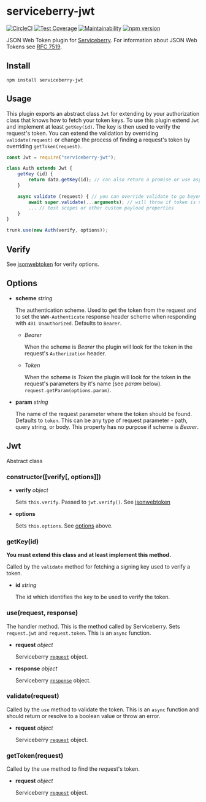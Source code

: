 serviceberry-jwt
=================

[![CircleCI](https://circleci.com/gh/bob-gray/serviceberry-jwt.svg?style=svg)](https://circleci.com/gh/bob-gray/serviceberry-jwt)
[![Test Coverage](https://api.codeclimate.com/v1/badges/5a4fc498c6e90455f103/test_coverage)](https://codeclimate.com/github/bob-gray/serviceberry-jwt/test_coverage)
[![Maintainability](https://api.codeclimate.com/v1/badges/5a4fc498c6e90455f103/maintainability)](https://codeclimate.com/github/bob-gray/serviceberry-jwt/maintainability)
[![npm version](https://badge.fury.io/js/serviceberry-jwt.svg)](https://badge.fury.io/js/serviceberry-jwt)

JSON Web Token plugin for [Serviceberry](https://serviceberry.js.org). For information
about JSON Web Tokens see [RFC 7519](https://tools.ietf.org/html/rfc7519).

Install
-------

```shell-script
npm install serviceberry-jwt
```

Usage
-----

This plugin exports an abstract class `Jwt` for extending by your
authorization class that knows how to fetch your token keys. To use this
plugin extend `Jwt` and implement at least `getKey(id)`. The key is then used
to verify the request's token. You can extend the validation by overriding
`validate(request)` or change the process of finding a request's token by
overriding `getToken(request)`.

```js
const Jwt = require("serviceberry-jwt");

class Auth extends Jwt {
	getKey (id) {
		return data.getKey(id); // can also return a promise or use async/await
	}

	async validate (request) { // you can override validate to go beyond just verifying the token signature
		await super.validate(...arguments); // will throw if token is not verified
		... // test scopes or other custom payload properties
	}
}

trunk.use(new Auth(verify, options));
```

Verify
------

See [jsonwebtoken](https://www.npmjs.com/package/jsonwebtoken#user-content-jwtverifytoken-secretorpublickey-options-callback)
for verify options.

Options
-------

  - **scheme** *string*

    The authentication scheme. Used to get the token from the request and to set the `WWW-Authenticate`
	response header scheme when responding with `401 Unauthorized`. Defaults to `Bearer`.

	  - *Bearer*

	    When the scheme is *Bearer* the plugin will look for the token in the request's
		`Authorization` header.

      - *Token*

	    When the scheme is *Token* the plugin will look for the token in the request's
		parameters by it's name (see *param* below). `request.getParam(options.param)`.

  - **param** *string*

    The name of the request parameter where the token should be found. Defaults
	to `token`. This can be any type of request parameter - path, query string,
	or body. This property has no purpose if scheme is *Bearer*.

Jwt
---
Abstract class

### constructor([verify[, options]])

  - **verify** *object*

	Sets `this.verify`. Passed to `jwt.verify()`. See
	[jsonwebtoken](https://www.npmjs.com/package/jsonwebtoken#user-content-jwtverifytoken-secretorpublickey-options-callback)

  - **options**

    Sets `this.options`. See [options](#options) above.

### getKey(id)

**You must extend this class and at least implement this method.**

Called by the `validate` method for fetching a signing key used to verify a token.

  - **id** *string*

    The id which identifies the key to be used to verify the token.

### use(request, response)

The handler method. This is the method called by Serviceberry. Sets `request.jwt`
and `request.token`. This is an `async` function.

  - **request** *object*

    Serviceberry [`request`](https://serviceberry.js.org/docs/request.html) object.

  - **response** *object*

    Serviceberry [`response`](https://serviceberry.js.org/docs/response.html) object.

### validate(request)

Called by the `use` method to validate the token. This is an `async`
function and should return or resolve to a boolean value or throw an error.

  - **request** *object*

    Serviceberry [`request`](https://serviceberry.js.org/docs/request.html) object.

### getToken(request)

Called by the `use` method to find the request's token.

  - **request** *object*

    Serviceberry [`request`](https://serviceberry.js.org/docs/request.html) object.
